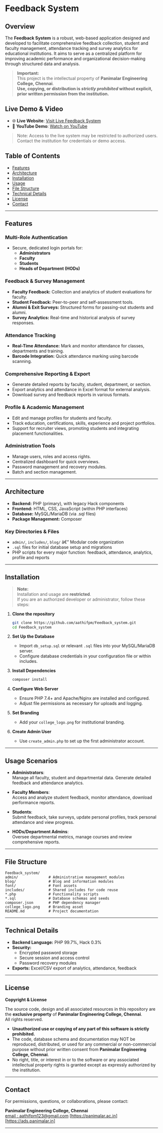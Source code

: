 
# Feedback System

## Overview

The **Feedback System** is a robust, web-based application designed and developed to facilitate comprehensive feedback collection, student and faculty management, attendance tracking and survey analytics for educational institutions. It aims to serve as a centralized platform for improving academic performance and organizational decision-making through structured data and analysis.

> **Important:**  
> This project is the intellectual property of **Panimalar Engineering College, Chennai**.  
> **Use, copying, or distribution is _strictly prohibited_ without explicit, prior written permission from the institution.**


## Live Demo & Video

- 🌐 **Live Website**: [Visit Live Feedback System](https://ads-panimalar.in)
- 🎥 **YouTube Demo**: [Watch on YouTube](https://youtu.be/GPceUI_YHow)

> Note: Access to the live system may be restricted to authorized users. Contact the institution for credentials or demo access.
## Table of Contents

- [Features](#features)
- [Architecture](#architecture)
- [Installation](#installation)
- [Usage](#usage-scenarios)
- [File Structure](#file-structure)
- [Technical Details](#technical-details)
- [License](#license)
- [Contact](#contact)

---

## Features

### Multi-Role Authentication

- Secure, dedicated login portals for:
  - **Administrators**
  - **Faculty**
  - **Students**
  - **Heads of Department (HODs)**

### Feedback & Survey Management

- **Faculty Feedback:** Collection and analytics of student evaluations for faculty.
- **Student Feedback:** Peer-to-peer and self-assessment tools.
- **Alumni & Exit Surveys:** Structured forms for passing-out students and alumni.
- **Survey Analytics:** Real-time and historical analysis of survey responses.

### Attendance Tracking

- **Real-Time Attendance:** Mark and monitor attendance for classes, departments and training.
- **Barcode Integration:** Quick attendance marking using barcode scanning.

### Comprehensive Reporting & Export

- Generate detailed reports by faculty, student, department, or section.
- Export analytics and attendance in Excel format for external analysis.
- Download survey and feedback reports in various formats.

### Profile & Academic Management

- Edit and manage profiles for students and faculty.
- Track education, certifications, skills, experience and project portfolios.
- Support for recruiter views, promoting students and integrating placement functionalities.

### Administration Tools

- Manage users, roles and access rights.
- Centralized dashboard for quick overviews.
- Password management and recovery modules.
- Batch and section management.

---

## Architecture

- **Backend:** PHP (primary), with legacy Hack components  
- **Frontend:** HTML, CSS, JavaScript (within PHP interfaces)  
- **Database:** MySQL/MariaDB (via .sql files)  
- **Package Management:** Composer

### Key Directories & Files

- `admin/`, `includes/`, `blog/` â€” Modular code organization  
- `.sql` files for initial database setup and migrations  
- PHP scripts for every major function: feedback, attendance, analytics, profile and reports

---

## Installation

> **Note:**  
> Installation and usage are **restricted**.  
> If you are an authorized developer or administrator, follow these steps:

1. **Clone the repository**  
   ```bash
   git clone https://github.com/aathifpm/Feedback_system.git
   cd Feedback_system
   ```

2. **Set Up the Database**  
   - Import `db_setup.sql` or relevant `.sql` files into your MySQL/MariaDB server.  
   - Configure database credentials in your configuration file or within includes.

3. **Install Dependencies**  
   ```bash
   composer install
   ```

4. **Configure Web Server**  
   - Ensure PHP 7.4+ and Apache/Nginx are installed and configured.  
   - Adjust file permissions as necessary for uploads and logging.

5. **Set Branding**  
   - Add your `college_logo.png` for institutional branding.

6. **Create Admin User**  
   - Use `create_admin.php` to set up the first administrator account.

---

## Usage Scenarios

- **Administrators**:  
  Manage all faculty, student and departmental data. Generate detailed feedback and attendance analytics.

- **Faculty Members**:  
  Access and analyze student feedback, monitor attendance, download performance reports.

- **Students**:  
  Submit feedback, take surveys, update personal profiles, track personal attendance and view progress.

- **HODs/Department Admins**:  
  Oversee departmental metrics, manage courses and review comprehensive reports.

---

## File Structure

```
Feedback_system/
admin/              # Administrative management modules
blog/               # Blog and information modules
font/               # Font assets
includes/           # Shared includes for code reuse
*.php               # Functionality scripts
*.sql               # Database schemas and seeds
composer.json       # PHP dependency manager
college_logo.png    # Branding asset
README.md           # Project documentation
```

---

## Technical Details

- **Backend Language:** PHP 99.7%, Hack 0.3%
- **Security:**  
  - Encrypted password storage  
  - Secure session and access control  
  - Password recovery modules
- **Exports:** Excel/CSV export of analytics, attendance, feedback

---

## License

**Copyright & License**

The source code, design and all associated resources in this repository are the **exclusive property** of **Panimalar Engineering College, Chennai**.  
All rights reserved.

- **Unauthorized use or copying of any part of this software is strictly prohibited.**
- The code, database schema and documentation may NOT be reproduced, distributed, or used for any commercial or non-commercial purpose without prior written consent from **Panimalar Engineering College, Chennai**.
- No right, title, or interest in or to the software or any associated intellectual property rights is granted except as expressly authorized by the institution.

---

## Contact

For permissions, questions, or collaborations, please contact:

**Panimalar Engineering College, Chennai**  
[email : aathifpm123@gmail.com](Mail)
[https://panimalar.ac.in]
[https://ads.panimalar.in]

---
